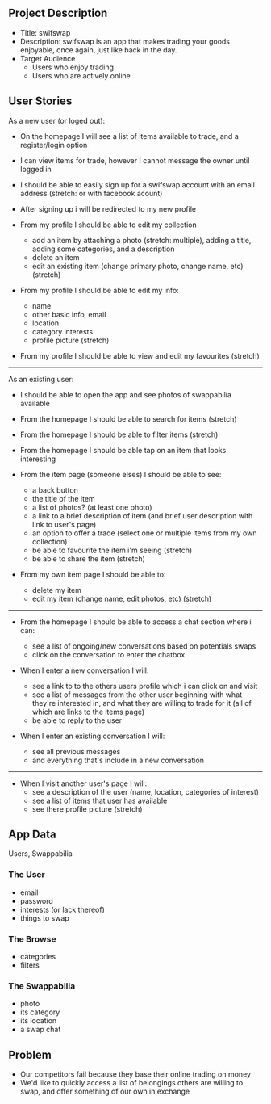 Project Description
-------------------

- Title: swifswap
- Description: swifswap is an app that makes trading your goods enjoyable, once again, just like back in the day.
- Target Audience
  - Users who enjoy trading
  - Users who are actively online


User Stories
------------

As a new user (or loged out):
- On the homepage I will see a list of items available to trade, and a register/login option
- I can view items for trade, however I cannot message the owner until logged in
- I should be able to easily sign up for a swifswap account with an email address (stretch: or with facebook acount)
- After signing up i will be redirected to my new profile

- From my profile I should be able to edit my collection
  - add an item by attaching a photo (stretch: multiple), adding a title, adding some categories, and a description
  - delete an item
  - edit an existing item (change primary photo, change name, etc) (stretch)

- From my profile I should be able to edit my info:
  - name
  - other basic info, email
  - location
  - category interests
  - profile picture (stretch)

- From my profile I should be able to view and edit my favourites (stretch)

---

As an existing user:
- I should be able to open the app and see photos of swappabilia available
- From the homepage I should be able to search for items (stretch)
- From the homepage I should be able to filter items (stretch)
- From the homepage I should be able tap on an item that looks interesting

- From the item page (someone elses) I should be able to see:
  - a back button
  - the title of the item
  - a list of photos? (at least one photo)
  - a link to a brief description of item (and brief user description with link to user's page)
  - an option to offer a trade (select one or multiple items from my own collection)
  - be able to favourite the item i'm seeing (stretch)
  - be able to share the item (stretch)

- From my own item page I should be able to:
  - delete my item
  - edit my item (change name, edit photos, etc) (stretch)

---

- From the homepage I should be able to access a chat section where i can:
  - see a list of ongoing/new conversations based on potentials swaps
  - click on the conversation to enter the chatbox

- When I enter a new conversation I will:
  - see a link to to the others users profile which i can click on and visit
  - see a list of messages from the other user beginning with what they're interested in, and what they are willing to trade for it (all of which are links to the items page)
  - be able to reply to the user

- When I enter an existing conversation I will:
  - see all previous messages
  - and everything that's include in a new conversation

---

- When I visit another user's page I will:
  - see a description of the user (name, location, categories of interest)
  - see a list of items that user has available
  - see there profile picture (stretch)







App Data
--------

Users, Swappabilia

### The User

- email
- password
- interests (or lack thereof)
- things to swap



### The Browse

- categories
- filters



### The Swappabilia

- photo
- its category
- its location
- a swap chat





Problem
-------

- Our competitors fail because they base their online trading on money
- We'd like to quickly access a list of belongings others are willing to swap, and offer something of our own in exchange
